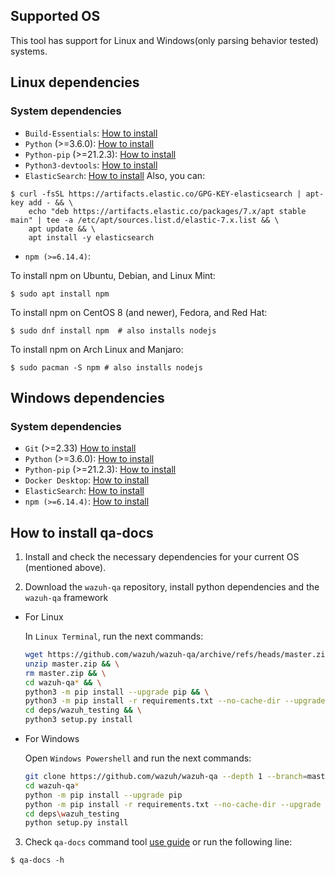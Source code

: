 ## Supported OS
This tool has support for Linux and Windows(only parsing behavior tested) systems.

## Linux dependencies

### System dependencies

- `Build-Essentials`: [How to install](https://howtoprogram.xyz/2016/06/28/install-build-essentials-for-centos-rhel-and-ubuntu/)
- `Python` (>=3.6.0): [How to install](https://docs.python-guide.org/starting/install3/linux/)
- `Python-pip` (>=21.2.3): [How to install](https://www.tecmint.com/install-pip-in-linux/)
- `Python3-devtools`: [How to install](https://py-generic-project.readthedocs.io/en/latest/installing.html)
- `ElasticSearch`: [How to install](https://www.elastic.co/downloads/elasticsearch)
Also, you can:
```
$ curl -fsSL https://artifacts.elastic.co/GPG-KEY-elasticsearch | apt-key add - && \
    echo "deb https://artifacts.elastic.co/packages/7.x/apt stable main" | tee -a /etc/apt/sources.list.d/elastic-7.x.list && \
    apt update && \
    apt install -y elasticsearch
```
- `npm (>=6.14.4)`:

To install npm on Ubuntu, Debian, and Linux Mint:

```
$ sudo apt install npm
```

To install npm on CentOS 8 (and newer), Fedora, and Red Hat:
```
$ sudo dnf install npm	# also installs nodejs
```

To install npm on Arch Linux and Manjaro:

```
$ sudo pacman -S npm # also installs nodejs
```

## Windows dependencies

### System dependencies

- `Git` (>=2.33) [How to install](https://github.com/git-guides/install-git#install-git-on-windows)
- `Python` (>=3.6.0): [How to install](https://realpython.com/installing-python/#how-to-install-from-the-full-installer)
- `Python-pip` (>=21.2.3): [How to install](https://www.liquidweb.com/kb/install-pip-windows/)
- `Docker Desktop`: [How to install](https://docs.docker.com/desktop/windows/install/#install-docker-desktop-on-windows)
- `ElasticSearch`: [How to install](https://www.elastic.co/downloads/elasticsearch)
- `npm (>=6.14.4)`: [How to install](https://nodejs.org/en/download/)

## How to install qa-docs

1. Install and check the necessary dependencies for your current OS (mentioned above).

2. Download the `wazuh-qa` repository, install python dependencies and the `wazuh-qa` framework

- For Linux

    In `Linux Terminal`, run the next commands:
    ```bash
    wget https://github.com/wazuh/wazuh-qa/archive/refs/heads/master.zip && \
    unzip master.zip && \
    rm master.zip && \
    cd wazuh-qa* && \
    python3 -m pip install --upgrade pip && \
    python3 -m pip install -r requirements.txt --no-cache-dir --upgrade --only-binary=:cryptography,grpcio: --ignore-installed && \
    cd deps/wazuh_testing && \
    python3 setup.py install
    ```
- For Windows

    Open `Windows Powershell` and run the next commands:
    ```bash
    git clone https://github.com/wazuh/wazuh-qa --depth 1 --branch=master
    cd wazuh-qa*
    python -m pip install --upgrade pip
    python -m pip install -r requirements.txt --no-cache-dir --upgrade --only-binary=:cryptography,grpcio: --ignore-installed
    cd deps\wazuh_testing
    python setup.py install
    ```

3. Check `qa-docs` command tool [use guide](https://github.com/wazuh/wazuh-qa/wiki/QADOCS-use-guide) or run the following line:

```
$ qa-docs -h
```